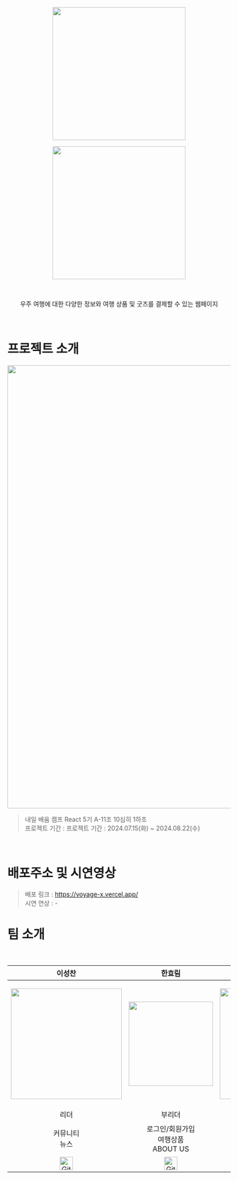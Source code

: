 <p align="center"><img src="https://github.com/user-attachments/assets/9e47338f-f3d6-4f79-8228-e02917eeadb8" width ="300"></p>
<p align="center"><img src="https://github.com/user-attachments/assets/994c00bb-9157-4fce-8d56-3a05f4060026" width ="300"></p>

<br>

<p align="center">우주 여행에 대한 다양한 정보와 여행 상품 및 굿즈를 결제할 수 있는 웹페이지<p>

<br>

# 프로젝트 소개

<p align="center"><img src="https://github.com/user-attachments/assets/3e640b91-5526-44d7-8d79-2bcf4fbbe5bd" width ="1000"></p>

> 내일 배움 캠프 React 5기 A-11조 10심히 1하조<br/>
> 프로젝트 기간 : 프로젝트 기간 : 2024.07.15(화) ~ 2024.08.22(수)

<br/>

# 배포주소 및 시연영상

> 배포 링크 : https://voyage-x.vercel.app/<br/>
> 시연 연상 : -

# 팀 소개

<br>

|                                                                  이성찬                                                                  |                                                                   한효림                                                                    |                                                                    김휘진                                                                     |                                                                   유수지                                                                   |                                                                     정현욱                                                                     |                                                                  김모아                                                                  |
| :--------------------------------------------------------------------------------------------------------------------------------------: | :-----------------------------------------------------------------------------------------------------------------------------------------: | :-------------------------------------------------------------------------------------------------------------------------------------------: | :----------------------------------------------------------------------------------------------------------------------------------------: | :--------------------------------------------------------------------------------------------------------------------------------------------: | :--------------------------------------------------------------------------------------------------------------------------------------: |
| <p align="center"><img src="https://github.com/user-attachments/assets/51d7e78e-5ea6-4afb-8ae4-881f4b1ee482" style="width:250px;"/></p>  |   <p align="center"><img src="https://github.com/user-attachments/assets/a7370cfd-87a7-4bae-976f-d6e7f6214ee1" style="width:190px;"/></p>   |    <p align="center"><img src="https://github.com/user-attachments/assets/d3895d5f-e28e-4dae-b59e-5ebf4e7dd383" style="width:250px;"/></p>    |  <p align="center"><img src="https://github.com/user-attachments/assets/afd98ed1-9fb1-4ca8-848a-0c5bcdec9373" style="width:250px;"/></p>   |    <p align="center"><img src="https://github.com/user-attachments/assets/a1d1207f-b9d4-4f02-9c11-eed1afaf9d06" style="width:250px; "/></p>    | <p align="center"><img src="https://github.com/user-attachments/assets/3fe03201-0472-4ed2-a044-1f32355c6f2c" style="width:215px; "/></p> |
|                                                                   리더                                                                   |                                                                   부리더                                                                    |                                                                     팀원                                                                      |                                                                    팀원                                                                    |                                                                      팀원                                                                      |                                                               UI/UX 디자인                                                               |
|                                                            커뮤니티<br> 뉴스                                                             |                                                   로그인/회원가입<br>여행상품<br>ABOUT US                                                   |                                                                     메인                                                                      |                                                            굿즈샵<br>마이페이지                                                            |                                                          굿즈샵<br>마이페이지<br>결제                                                          |                                                               총괄 디자인                                                                |
| <a href="https://github.com/SNGCHN"><img src="https://cdn-icons-png.flaticon.com/512/25/25231.png" alt="GitHub" style="width:30px"/></a> | <a href="https://github.com/hyorimhan"><img src="https://cdn-icons-png.flaticon.com/512/25/25231.png" alt="GitHub" style="width:30px"/></a> | <a href="https://github.com/hwijinkim22"><img src="https://cdn-icons-png.flaticon.com/512/25/25231.png" alt="GitHub" style="width:30px"/></a> | <a href="https://github.com/suzy0504"><img src="https://cdn-icons-png.flaticon.com/512/25/25231.png" alt="GitHub" style="width:30px"/></a> | <a href="https://github.com/ghastlymouse"><img src="https://cdn-icons-png.flaticon.com/512/25/25231.png" alt="GitHub" style="width:30px"/></a> |                                                                    -                                                                     |
